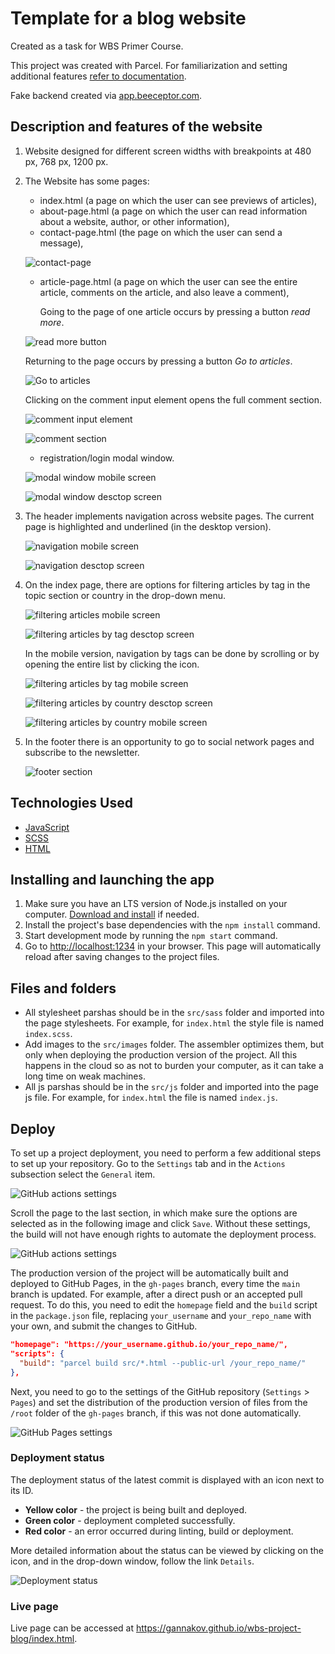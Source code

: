 # Template for a blog website

Created as a task for WBS Primer Course.

This project was created with Parcel. For familiarization and setting additional
features [refer to documentation](https://parceljs.org/).

Fake backend created via [app.beeceptor.com](https://app.beeceptor.com/).

## Description and features of the website

1. Website designed for different screen widths with breakpoints at 480 px, 768
   px, 1200 px.
2. The Website has some pages:

   - index.html (a page on which the user can see previews of articles),
   - about-page.html (a page on which the user can read information about a
     website, author, or other information),
   - contact-page.html (the page on which the user can send a message),

   ![contact-page ](./assets/contact.png)

   - article-page.html (a page on which the user can see the entire article,
     comments on the article, and also leave a comment),

     Going to the page of one article occurs by pressing a button _read more_.

   ![read more button ](./assets/read-more.png)

   Returning to the page occurs by pressing a button _Go to articles_.

   ![Go to articles ](./assets/go-back.png)

   Clicking on the comment input element opens the full comment section.

   ![comment input element ](./assets/comment-notactive.png)

   ![comment section ](./assets/comment-active.png)

   - registration/login modal window.

   ![modal window mobile screen ](./assets/modal-mobile.jpeg)

   ![modal window desctop screen ](./assets/login.png)

3. The header implements navigation across website pages. The current page is
   highlighted and underlined (in the desktop version).

   ![navigation  mobile screen ](./assets/header-mobile.jpeg)

   ![navigation  desctop screen ](./assets/header.png)

4. On the index page, there are options for filtering articles by tag in the
   topic section or country in the drop-down menu.

   ![filtering articles  mobile screen ](./assets/aside-mobile.jpeg)

   ![filtering articles by tag desctop screen ](./assets/topic-desc.png)

   In the mobile version, navigation by tags can be done by scrolling or by
   opening the entire list by clicking the icon.

   ![filtering articles by tag mobile screen ](./assets/topics-mobile.jpeg)

   ![filtering articles by country desctop screen ](./assets/country-desc.png)

   ![filtering articles by country mobile screen ](./assets/dpd-mobile.jpeg)

5. In the footer there is an opportunity to go to social network pages and
   subscribe to the newsletter.

   ![footer section ](./assets/footer.png)

## Technologies Used

- [JavaScript](https://developer.mozilla.org/en-US/docs/Web/JavaScript)
- [SCSS](https://sass-lang.com/documentation/)
- [HTML](https://developer.mozilla.org/en-US/docs/Web/HTML)

## Installing and launching the app

1. Make sure you have an LTS version of Node.js installed on your computer.
   [Download and install](https://nodejs.org/en/) if needed.
2. Install the project's base dependencies with the `npm install` command.
3. Start development mode by running the `npm start` command.
4. Go to [http://localhost:1234](http://localhost:1234) in your browser. This
   page will automatically reload after saving changes to the project files.

## Files and folders

- All stylesheet parshas should be in the `src/sass` folder and imported into
  the page stylesheets. For example, for `index.html` the style file is named
  `index.scss`.
- Add images to the `src/images` folder. The assembler optimizes them, but only
  when deploying the production version of the project. All this happens in the
  cloud so as not to burden your computer, as it can take a long time on weak
  machines.
- All js parshas should be in the `src/js` folder and imported into the page js
  file. For example, for `index.html` the file is named `index.js`.

## Deploy

To set up a project deployment, you need to perform a few additional steps to
set up your repository. Go to the `Settings` tab and in the `Actions` subsection
select the `General` item.

![GitHub actions settings](./assets/actions-config-step-1.png)

Scroll the page to the last section, in which make sure the options are selected
as in the following image and click `Save`. Without these settings, the build
will not have enough rights to automate the deployment process.

![GitHub actions settings](./assets/actions-config-step-2.png)

The production version of the project will be automatically built and deployed
to GitHub Pages, in the `gh-pages` branch, every time the `main` branch is
updated. For example, after a direct push or an accepted pull request. To do
this, you need to edit the `homepage` field and the `build` script in the
`package.json` file, replacing `your_username` and `your_repo_name` with your
own, and submit the changes to GitHub.

```json
"homepage": "https://your_username.github.io/your_repo_name/",
"scripts": {
  "build": "parcel build src/*.html --public-url /your_repo_name/"
},
```

Next, you need to go to the settings of the GitHub repository (`Settings` >
`Pages`) and set the distribution of the production version of files from the
`/root` folder of the `gh-pages` branch, if this was not done automatically.

![GitHub Pages settings](./assets/repo-settings.png)

### Deployment status

The deployment status of the latest commit is displayed with an icon next to its
ID.

- **Yellow color** - the project is being built and deployed.
- **Green color** - deployment completed successfully.
- **Red color** - an error occurred during linting, build or deployment.

More detailed information about the status can be viewed by clicking on the
icon, and in the drop-down window, follow the link `Details`.

![Deployment status](./assets/status.png)

### Live page

Live page can be accessed at
<https://gannakov.github.io/wbs-project-blog/index.html>.
